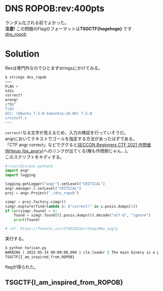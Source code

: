 # DNS ROPOB:rev:400pts
ランダム化される前でよかった。  
**注意!** この問題のFlagのフォーマットは**TSGCTF{hogehoge}** です  
[dns_ropob](dns_ropob)  

# Solution
Revは専門外なのでひとまずstringsにかけてみる。  
```bash
$ strings dns_ropob
~~~
FLAG >
%32s
correct!
wrong!
;*3$"
7(&h
GCC: (Ubuntu 7.5.0-3ubuntu1~18.04) 7.5.0
crtstuff.c
~~~
```
`correct!`なる文字が見えるため、入力の検証を行っていそうだ。  
angrにおいてテキストでゴールを指定する方法があったはずである。  
「CTF angr correct」などでググると[SECCON Beginners CTF 2021 作問者Writeup (be_angry)](https://feneshi.co/ctf4b2021writeup/#be_angry)へのリンクが出てくる(俺も作問側じゃん…)。  
このスクリプトをキディする。  
```python
#!/usr/bin/env python3
import angr
import logging

logging.getLogger("angr").setLevel("CRITICAL")
angr.manager.l.setLevel("CRITICAL")
proj = angr.Project("./dns_ropob")

simgr = proj.factory.simgr()
simgr.explore(find=lambda s: b"correct!" in s.posix.dumps(1))
if len(simgr.found) > 0:
    found = simgr.found[0].posix.dumps(0).decode("utf-8", "ignore")
    print(found)

# ref. https://feneshi.co/ctf4b2021writeup/#be_angry
```
実行する。  
```bash
$ python torisan.py
WARNING | 2022-05-14 00:00:00,000 | cle.loader | The main binary is a position-independent executable. It is being loaded with a base address of 0x400000.
TSGCTF{I_am_inspired_from_ROPOB}
```
flagが得られた。  

## TSGCTF{I_am_inspired_from_ROPOB}